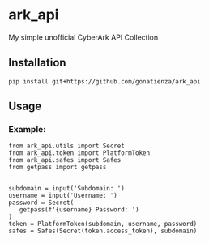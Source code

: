 # ark_api

My simple unofficial CyberArk API Collection

## Installation

```
pip install git+https://github.com/gonatienza/ark_api
```

## Usage

### Example:

```
from ark_api.utils import Secret
from ark_api.token import PlatformToken
from ark_api.safes import Safes
from getpass import getpass


subdomain = input('Subdomain: ')
username = input('Username: ')
password = Secret(
   getpass(f'{username} Password: ')
)
token = PlatformToken(subdomain, username, password)
safes = Safes(Secret(token.access_token), subdomain)
```
